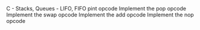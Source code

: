 C - Stacks, Queues - LIFO, FIFO
pint
opcode
Implement the pop opcode
Implement the swap opcode
Implement the add opcode
Implement the nop opcode
